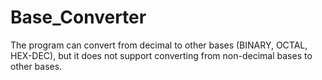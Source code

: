 # Base_Converter
The program can convert from decimal to other bases (BINARY, OCTAL, HEX-DEC), but it does not support converting from non-decimal bases to other bases.

